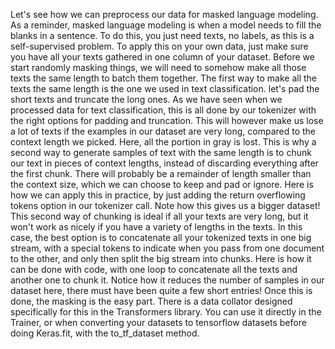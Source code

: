Let's see how we can preprocess our data for masked language modeling. As a reminder, masked language modeling is when a model needs to fill the blanks in a sentence. To do this, you just need texts, no labels, as this is a self-supervised problem. To apply this on your own data, just make sure you have all your texts gathered in one column of your dataset. Before we start randomly masking things, we will need to somehow make all those texts the same length to batch them together. The first way to make all the texts the same length is the one we used in text classification. let's pad the short texts and truncate the long ones. As we have seen when we processed data for text classification, this is all done by our tokenizer with the right options for padding and truncation. This will however make us lose a lot of texts if the examples in our dataset are very long, compared to the context length we picked. Here, all the portion in gray is lost. This is why a second way to generate samples of text with the same length is to chunk our text in pieces of context lengths, instead of discarding everything after the first chunk. There will probably be a remainder of length smaller than the context size, which we can choose to keep and pad or ignore. Here is how we can apply this in practice, by just adding the return overflowing tokens option in our tokenizer call. Note how this gives us a bigger dataset! This second way of chunking is ideal if all your texts are very long, but it won't work as nicely if you have a variety of lengths in the texts. In this case, the best option is to concatenate all your tokenized texts in one big stream, with a special tokens to indicate when you pass from one document to the other, and only then split the big stream into chunks. Here is how it can be done with code, with one loop to concatenate all the texts and another one to chunk it. Notice how it reduces the number of samples in our dataset here, there must have been quite a few short entries! Once this is done, the masking is the easy part. There is a data collator designed specifically for this in the Transformers library. You can use it directly in the Trainer, or when converting your datasets to tensorflow datasets before doing Keras.fit, with the to_tf_dataset method.
